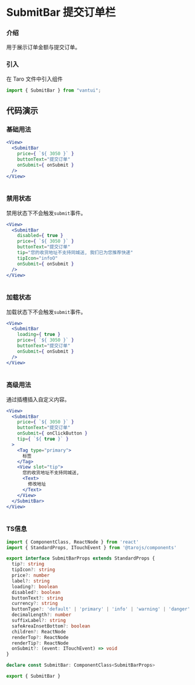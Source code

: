 # SubmitBar 提交订单栏

### 介绍

用于展示订单金额与提交订单。

### 引入

在 Taro 文件中引入组件

```js
import { SubmitBar } from "vantui"; 
```

## 代码演示

### 基础用法

```jsx
<View>
  <SubmitBar
    price={ `${ 3050 }` }
    buttonText="提交订单"
    onSubmit={ onSubmit }
  />
</View>
 
```

### 禁用状态

禁用状态下不会触发`submit`事件。

```jsx
<View>
  <SubmitBar
    disabled={ true }
    price={ `${ 3050 }` }
    buttonText="提交订单"
    tip="您的收货地址不支持同城送, 我们已为您推荐快递"
    tipIcon="infoO"
    onSubmit={ onSubmit }
  />
</View>
 
```

### 加载状态

加载状态下不会触发`submit`事件。

```jsx
<View>
  <SubmitBar
    loading={ true }
    price={ `${ 3050 }` }
    buttonText="提交订单"
    onSubmit={ onSubmit }
  />
</View>
 
```

### 高级用法

通过插槽插入自定义内容。

```jsx
<View>
  <SubmitBar
    price={ `${ 3050 }` }
    buttonText="提交订单"
    onSubmit={ onClickButton }
    tip={ `${ true }` }
  >
    <Tag type="primary">
      标签
    </Tag>
    <View slot="tip">
      您的收货地址不支持同城送,
      <Text>
        修改地址
      </Text>
    </View>
  </SubmitBar>
</View>
 
```
### TS信息
```ts 
import { ComponentClass, ReactNode } from 'react'
import { StandardProps, ITouchEvent } from '@tarojs/components'

export interface SubmitBarProps extends StandardProps {
  tip?: string
  tipIcon?: string
  price?: number
  label?: string
  loading?: boolean
  disabled?: boolean
  buttonText?: string
  currency?: string
  buttonType?: 'default' | 'primary' | 'info' | 'warning' | 'danger'
  decimalLength?: number
  suffixLabel?: string
  safeAreaInsetBottom?: boolean
  children?: ReactNode
  renderTop?: ReactNode
  renderTip?: ReactNode
  onSubmit?: (event: ITouchEvent) => void
}

declare const SubmitBar: ComponentClass<SubmitBarProps>

export { SubmitBar }
```